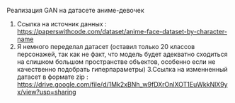 Реализация GAN на датасете аниме-девочек
1. Ссылка на источник данных : https://paperswithcode.com/dataset/anime-face-dataset-by-character-name
2. Я немного переделал датасет (оставил только 20 классов персонажей, так как не факт, что модель будет адекватно сходиться на слишком большом пространстве объектов, особенно если не качественно подобрать гиперпараметры)
3.Ссылка на изменненный датасет в формате zip : https://drive.google.com/file/d/1Mk2xBNh_w9fDXrOnlXOT1EuWkkNlX9yx/view?usp=sharing
